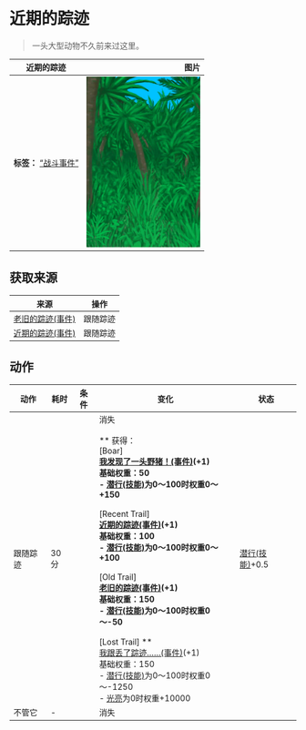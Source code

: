 # 近期的踪迹  
> 一头大型动物不久前来过这里。  
  
  近期的踪迹  |   图片   
 ----  |  ----:   
 **标签：**	[“战斗事件”](tag_FightEvent.md)  |  <img decoding="async" src="Sprite/Jungle.png" href="a.md" style="max-width:300px;max-height:300px;">   
  
## 获取来源  
来源  |  操作  
----  |  ----  
[老旧的踪迹(事件)](Event_BoarTrailOld.md)  |  跟随踪迹  
[近期的踪迹(事件)](Event_BoarTrailRecent.md)  |  跟随踪迹  
## 动作  
动作  |  耗时  |  条件  |  变化  |  状态  
----  |  ----  |  ----  |  ----  |  ----  
跟随踪迹<br>  |  30分  |    |  消失<br><br>** 获得： **<br>** [Boar] **<br>  [我发现了一头野猪！(事件)](Event_BoarFight.md)(+1)<br>基础权重：50<br>- [潜行(技能)](Skill_Stealth.md)为0～100时权重0～+150<br><br>** [Recent Trail] **<br>  [近期的踪迹(事件)](Event_BoarTrailRecent.md)(+1)<br>基础权重：100<br>- [潜行(技能)](Skill_Stealth.md)为0～100时权重0～+100<br><br>** [Old Trail] **<br>  [老旧的踪迹(事件)](Event_BoarTrailOld.md)(+1)<br>基础权重：150<br>- [潜行(技能)](Skill_Stealth.md)为0～100时权重0～-50<br><br>** [Lost Trail] **<br>  [我跟丢了踪迹……(事件)](Event_BoarTrailLost.md)(+1)<br>基础权重：150<br>- [潜行(技能)](Skill_Stealth.md)为0～100时权重0～-1250<br>- [光亮](Light.md)为0时权重+10000<br>  |  [潜行(技能)](Skill_Stealth.md)+0.5  
不管它<br>  |  -  |    |  消失  |    
